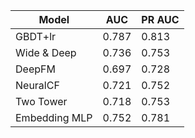 
| Model         | AUC    | PR AUC |
|---------------|--------|--------|
| GBDT+lr       | 0.787  | 0.813  |
| Wide & Deep   | 0.736  | 0.753  |
| DeepFM        | 0.697  | 0.728  |
| NeuralCF      | 0.721  | 0.752  |
| Two Tower     | 0.718  | 0.753  |
| Embedding MLP | 0.752  | 0.781  |


